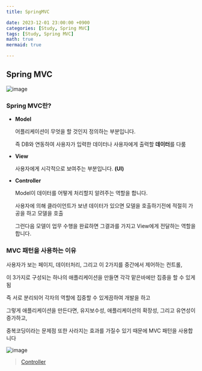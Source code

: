 ```yaml
---
title: SpringMVC

date: 2023-12-01 23:00:00 +0900
categories: [Study, Spring MVC]
tags: [Study, Spring MVC]
math: true
mermaid: true

---
```

## **Spring MVC**

![image](https://github.com/ararp1006/Algorithm/assets/130068083/75517c72-8b81-4b75-927d-b77ab02f2a8f)

### Spring MVC란?

- **Model**
    
    어플리케이션이 무엇을 할 것인지 정의하는 부분입니다. 
    
    즉 DB와 연동하여 사용자가 입력한 데이터나 사용자에게 출력할 **데이터**를 다룸
    
- **View**
    
     사용자에게 시각적으로 보여주는 부분입니다. **(UI)**
    
- **Controller**
    
    Model이 데이터를 어떻게 처리할지 알려주는 역할을 합니다. 
    
    사용자에 의해 클라이언트가 보낸 데이터가 있으면 모델을 호출하기전에 적절히 가공을 하고 모델을 호출
    
    그런다음 모델이 업무 수행을 완료하면 그결과를 가지고 View에게 전달하는 역할을 합니다.
    

### MVC 패턴을 사용하는 이유

사용자가 보는 페이지, 데이터처리, 그리고 이 2가지를 중간에서 제어하는 컨트롤,

이 3가지로 구성되는 하나의 애플리케이션을 만들면 각각 맡은바에만 집중을 할 수 있게 됨

즉 서로 분리되어 각자의 역할에 집중할 수 있게끔하여 개발을 하고

그렇게 애플리케이션을 만든다면, 유지보수성, 애플리케이션의 확장성, 그리고 유연성이 증가하고, 

중복코딩이라는 문제점 또한 사라지는 효과를 가질수 있기 때문에 MVC 패턴을 사용합니다

![image](https://github.com/ararp1006/Algorithm/assets/130068083/a916d91a-c0aa-459c-acf7-078cd421021d)


> [Controller](https://ararp1006.github.io/posts/Controller/)

[^fn-nth-2]: The 2nd footnote source